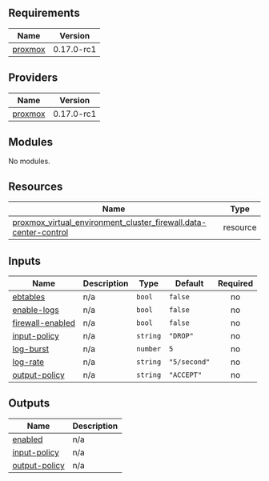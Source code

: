 <!-- BEGIN_TF_DOCS -->
## Requirements

| Name | Version |
|------|---------|
| <a name="requirement_proxmox"></a> [proxmox](#requirement\_proxmox) | 0.17.0-rc1 |

## Providers

| Name | Version |
|------|---------|
| <a name="provider_proxmox"></a> [proxmox](#provider\_proxmox) | 0.17.0-rc1 |

## Modules

No modules.

## Resources

| Name | Type |
|------|------|
| [proxmox_virtual_environment_cluster_firewall.data-center-control](https://registry.terraform.io/providers/bpg/proxmox/0.17.0-rc1/docs/resources/virtual_environment_cluster_firewall) | resource |

## Inputs

| Name | Description | Type | Default | Required |
|------|-------------|------|---------|:--------:|
| <a name="input_ebtables"></a> [ebtables](#input\_ebtables) | n/a | `bool` | `false` | no |
| <a name="input_enable-logs"></a> [enable-logs](#input\_enable-logs) | n/a | `bool` | `false` | no |
| <a name="input_firewall-enabled"></a> [firewall-enabled](#input\_firewall-enabled) | n/a | `bool` | `false` | no |
| <a name="input_input-policy"></a> [input-policy](#input\_input-policy) | n/a | `string` | `"DROP"` | no |
| <a name="input_log-burst"></a> [log-burst](#input\_log-burst) | n/a | `number` | `5` | no |
| <a name="input_log-rate"></a> [log-rate](#input\_log-rate) | n/a | `string` | `"5/second"` | no |
| <a name="input_output-policy"></a> [output-policy](#input\_output-policy) | n/a | `string` | `"ACCEPT"` | no |

## Outputs

| Name | Description |
|------|-------------|
| <a name="output_enabled"></a> [enabled](#output\_enabled) | n/a |
| <a name="output_input-policy"></a> [input-policy](#output\_input-policy) | n/a |
| <a name="output_output-policy"></a> [output-policy](#output\_output-policy) | n/a |
<!-- END_TF_DOCS -->